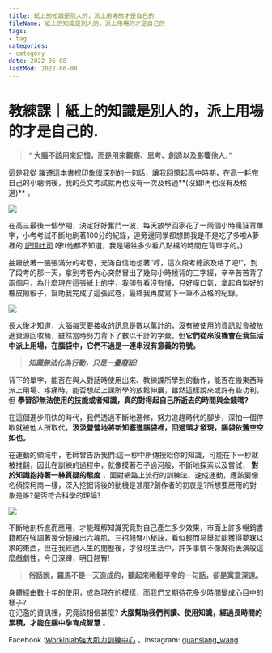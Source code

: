 ```yaml
---
title: 紙上的知識是別人的，派上用場的才是自己的
fileName: 紙上的知識是別人的，派上用場的才是自己的
tags:
- tag
categories:
- category
date: 2022-06-08
lastMod: 2022-06-08
---
```

# 教練課｜紙上的知識是別人的，派上用場的才是自己的.

> “  **大腦不該用來記憶，而是用來觀察、思考、創造以及影響他人**。”

這是我從  [躍遷](https://www.books.com.tw/products/0010783076)這本書裡印象很深刻的一句話，讓我回憶起高中時期，在高一耗完自己的小聰明後，我的英文考試就再也沒有一次及格過**(沒錯!再也沒有及格過)**  。

![](https://miro.medium.com/max/700/0*ceul_bxatetqkqh5.jpg)

在高三最後一個學期，決定好好奮鬥一波，每天放學回家花了一兩個小時瘋狂背單字，小考考試不斷地刷著100分的紀錄，連旁邊同學都想問我是不是吃了多啦A夢裡的  [記憶吐司](https://www.thenewslens.com/article/80014)  呀!(他都不知道，我是犧牲多少看八點檔的時間在背單字的。)

抽屜放著一張張滿分的考卷，充滿自信地想著”哼，這次段考總該及格了吧!”，到了段考的那一天，拿到考卷內心突然冒出了幾句小時候背的三字經，辛辛苦苦背了兩個月，為什麼現在這張紙上的字，我卻有看沒有懂，只好嘆口氣，拿起自製好的橡皮擦骰子，幫助我完成了這張試卷，最終我再度寫下一筆不及格的紀錄。

![](https://miro.medium.com/max/700/0*lx8ylq4wyosyx9ax.jpg)

長大後才知道，大腦每天要接收的訊息是數以萬計的，沒有被使用的資訊就會被放進資源回收桶，雖然當時努力背下了數以千計的字彙，但**它們從來沒機會在我生活中派上用場，在腦袋中，它們不過是一連串沒有意義的符號。**

> **_知識無法化為行動，只是一疊廢紙!_**

背下的單字，能否在與人對話時使用出來、教練課所學到的動作，能否在搬東西時派上用場、疼痛時，能否想起上課所學的放鬆伸展，雖然這樣說來或許有些功利，但  **學習卻無法使用的技能或者知識，真的對得起自己所逝去的時間與金錢嗎?**

在這個進步飛快的時代，我們透過不斷地進修，努力追趕時代的腳步，深怕一個停歇就被他人所取代，**汲汲營營地將新知塞進腦袋裡，回過頭才發現，腦袋依舊空空如也。**

在運動的領域中，老師曾告訴我們:這一秒中所傳授給你的知識，可能在下一秒就被推翻，因此在訓練的過程中，就像摸著石子過河般，不斷地探索以及嘗試，  **對於知識抱持著一絲質疑的態度**  ，面對網路上流行的訓練法、速成運動，應該要像名偵探柯南一樣，深入挖掘背後的動機是甚麼?創作者的初衷是?所想要應用的對象是誰?是否符合科學的理論?

![](https://miro.medium.com/max/700/0*x8aipem70krtd9qt.jpg)

不斷地剖析進而應用，才能理解知識究竟對自己產生多少效果，市面上許多暢銷書籍都在強調著幾分鐘練出六塊肌、三招翹臀小秘訣，看似輕而易舉就能獲得夢寐以求的東西，但在我經過人生的閱歷後，才發現生活中，許多事情不像魔術表演般這麼戲劇性，今日深蹲，明日翹臀!

> **俗話說，羅馬不是一天造成的，聽起來稀鬆平常的一句話，卻是寓意深遠。**

身體經由數十年的使用，成為現在的模樣，而我們又期待花多少時間變成心目中的樣子?  
在氾濫的資訊裡，究竟該相信甚麼?  **大腦幫助我們判讀、使用知識，經過長時間的累積，才能在腦中孕育成智慧**  。

Facebook :[Workinlab強大肌力訓練中心](https://www.facebook.com/workinlab2018)  。Instagram:  [guansiang_wang](https://www.instagram.com/guansiang_wang/)
